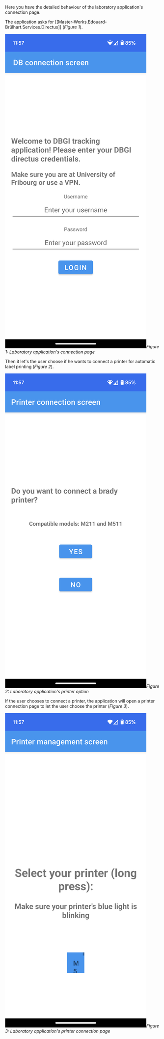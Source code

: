 
Here you have the detailed behaviour of the laboratory application's connection page.

The application asks for [[Master-Works.Edouard-Brülhart.Services.Directus]] (*Figure 1*).

![connection-page](assets/images_bruelhed/connection_page.png)*Figure 1: Laboratory application's connection page*

Then it let's the user choose if he wants to connect a printer for automatic label printing (*Figure 2*).

![printer-option](assets/images_bruelhed/printer_connection_choice.png)*Figure 2: Laboratory application's printer option*

If the user chooses to connect a printer, the application will open a printer connection page to let the user choose the printer (*Figure 3*).

![printer-connection-page](assets/images_bruelhed/printer_connection_page.png)*Figure 3: Laboratory application's printer connection page*